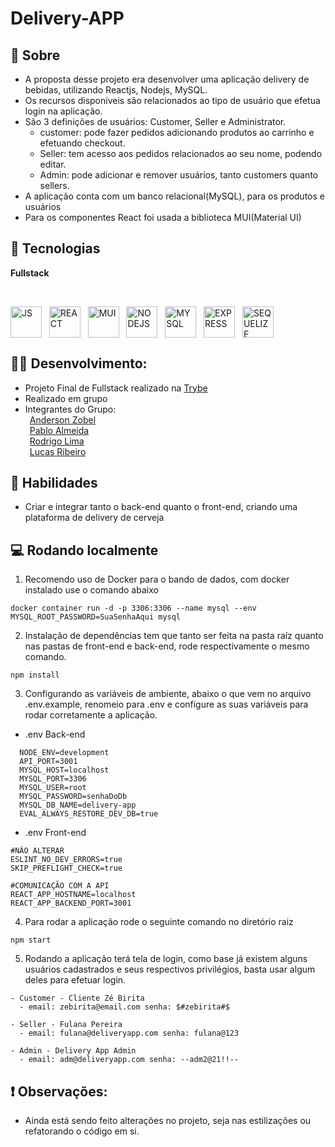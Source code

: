 # Delivery-APP 
## 📖 Sobre

- A proposta desse projeto era desenvolver uma aplicação delivery de bebidas, utilizando Reactjs, Nodejs, MySQL.<br>
- Os recursos disponíveis são relacionados ao tipo de usuário que efetua login na aplicação.<br>
- São 3 definições de usuários: Customer, Seller e Administrator.
  - customer: pode fazer pedidos adicionando produtos ao carrinho e efetuando checkout.
  - Seller: tem acesso aos pedidos relacionados ao seu nome, podendo editar.
  - Admin: pode adicionar e remover usuários, tanto customers quanto sellers.
- A aplicação conta com um banco relacional(MySQL), para os produtos e usuários<br>
- Para os componentes React foi usada a biblioteca MUI(Material UI)



## 🧰 Tecnologias  

**Fullstack**
<div style="display: inline_block"><br>
 
  <img align="center" alt="JS" width="50" src="https://cdn.jsdelivr.net/gh/devicons/devicon/icons/javascript/javascript-original.svg" />&nbsp;&nbsp;
  <img align="center" alt="REACT" width="50" src="https://cdn.jsdelivr.net/gh/devicons/devicon/icons/react/react-original.svg" />&nbsp;&nbsp;
  <img align="center" alt="MUI" width="50" src="https://cdn.jsdelivr.net/gh/devicons/devicon/icons/materialui/materialui-original.svg" />&nbsp;&nbsp;
  <img align="center" alt="NODEJS" width="50" src="https://cdn.jsdelivr.net/gh/devicons/devicon/icons/nodejs/nodejs-original.svg" />&nbsp;&nbsp;
  <img align="center" alt="MYSQL" width="50" src="https://cdn.jsdelivr.net/gh/devicons/devicon/icons/mysql/mysql-original.svg" />&nbsp;&nbsp;
  <img align="center" alt ="EXPRESS" width="50" src="https://cdn.jsdelivr.net/gh/devicons/devicon/icons/express/express-original.svg" />&nbsp;&nbsp;
  <img align="center" alt ="SEQUELIZE" width="50"  src="https://cdn.jsdelivr.net/gh/devicons/devicon/icons/sequelize/sequelize-original.svg" />&nbsp;&nbsp;
 
</div>

## 👷‍♂️ Desenvolvimento:
- Projeto Final de Fullstack realizado na [Trybe](https://www.betrybe.com/)<br>
- Realizado em grupo
- Integrantes do Grupo:<br>
&ensp;[Anderson Zobel](https://github.com/Anderson-Zobel)<br>
&ensp;[Pablo Almeida](https://github.com/pabloalmeidac)<br>
&ensp;[Rodrigo Lima](https://github.com/limarodrigoo)<br>
&ensp;[Lucas Ribeiro](https://github.com/lucaslol69)<br>

## 🏃 Habilidades
 - Criar e integrar tanto o back-end quanto o front-end, criando uma plataforma de delivery de cerveja

## 💻 Rodando localmente

1. Recomendo uso de Docker para o bando de dados, com docker instalado use o comando abaixo
```
docker container run -d -p 3306:3306 --name mysql --env MYSQL_ROOT_PASSWORD=SuaSenhaAqui mysql
```

2. Instalação de dependências tem que tanto ser feita na pasta raíz quanto nas pastas de front-end e back-end, rode respectivamente o mesmo comando.
```
npm install
```

3. Configurando as variáveis de ambiente, abaixo o que vem no arquivo .env.example, renomeio para .env e configure as suas variáveis para rodar corretamente a aplicação.

- .env Back-end
```
  NODE_ENV=development 
  API_PORT=3001
  MYSQL_HOST=localhost
  MYSQL_PORT=3306
  MYSQL_USER=root
  MYSQL_PASSWORD=senhaDoDb
  MYSQL_DB_NAME=delivery-app
  EVAL_ALWAYS_RESTORE_DEV_DB=true
```
- .env Front-end
```
#NÃO ALTERAR
ESLINT_NO_DEV_ERRORS=true
SKIP_PREFLIGHT_CHECK=true

#COMUNICAÇÃO COM A API
REACT_APP_HOSTNAME=localhost
REACT_APP_BACKEND_PORT=3001
```
4. Para rodar a aplicação rode o seguinte comando no diretório raiz
```
npm start
```

5. Rodando a aplicação terá tela de login, como base já existem alguns usuários cadastrados e seus respectivos privilégios, basta usar algum deles para efetuar login.
```
- Customer - Cliente Zé Birita
  - email: zebirita@email.com senha: $#zebirita#$

- Seller - Fulana Pereira
  - email: fulana@deliveryapp.com senha: fulana@123

- Admin - Delivery App Admin 
  - email: adm@deliveryapp.com senha: --adm2@21!!--
```

<!-- ## 💻 Deploy
 - [Delivery-APP]() -->

<!-- ## 📺 Preview do Projeto
![]() -->

## :exclamation: Observações:
  - Ainda está sendo feito alterações no projeto, seja nas estilizações ou refatorando o código em si.


